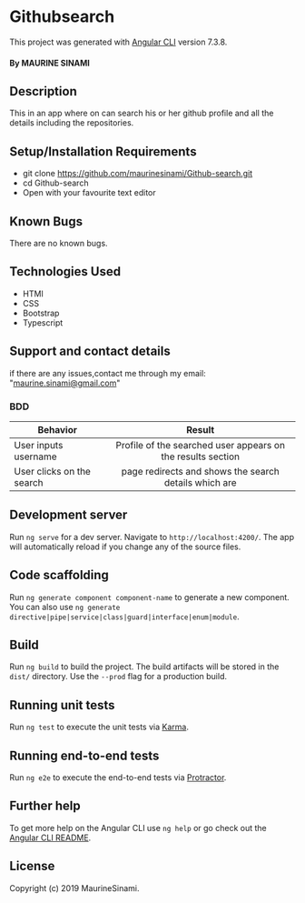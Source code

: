 # Githubsearch
This project was generated with [Angular CLI](https://github.com/angular/angular-cli) version 7.3.8.
#### By **MAURINE SINAMI**
## Description
This in an app where on can search his or her github profile and all the details including the repositories.
## Setup/Installation Requirements
* git clone https://github.com/maurinesinami/Github-search.git
* cd Github-search
* Open with your favourite text editor
## Known Bugs
There are no known bugs.
## Technologies Used
* HTMl 
* CSS  
* Bootstrap 
* Typescript
## Support and contact details
if there are any issues,contact me through my email: "maurine.sinami@gmail.com"

### BDD
| Behavior        | Result |
| ------------- |:----:|
| User inputs username  | Profile of the searched user appears on the results section |
| User clicks on the search  | page redirects and shows the search details which are   |


## Development server

Run `ng serve` for a dev server. Navigate to `http://localhost:4200/`. The app will automatically reload if you change any of the source files.

## Code scaffolding

Run `ng generate component component-name` to generate a new component. You can also use `ng generate directive|pipe|service|class|guard|interface|enum|module`.

## Build

Run `ng build` to build the project. The build artifacts will be stored in the `dist/` directory. Use the `--prod` flag for a production build.

## Running unit tests

Run `ng test` to execute the unit tests via [Karma](https://karma-runner.github.io).

## Running end-to-end tests

Run `ng e2e` to execute the end-to-end tests via [Protractor](http://www.protractortest.org/).

## Further help

To get more help on the Angular CLI use `ng help` or go check out the [Angular CLI README](https://github.com/angular/angular-cli/blob/master/README.md).

## License
Copyright (c) 2019 MaurineSinami.

